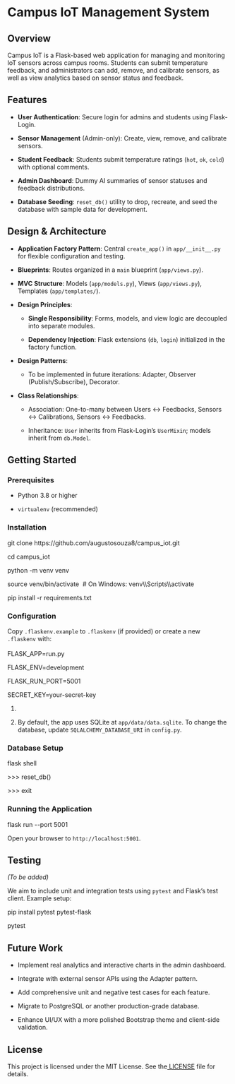 # **Campus IoT Management System**

## **Overview**

Campus IoT is a Flask-based web application for managing and monitoring IoT sensors across campus rooms. Students can submit temperature feedback, and administrators can add, remove, and calibrate sensors, as well as view analytics based on sensor status and feedback.


## **Features**

- **User Authentication**: Secure login for admins and students using Flask-Login.

- **Sensor Management** (Admin-only): Create, view, remove, and calibrate sensors.

- **Student Feedback**: Students submit temperature ratings (`hot`, `ok`, `cold`) with optional comments.

- **Admin Dashboard**: Dummy AI summaries of sensor statuses and feedback distributions.

- **Database Seeding**: `reset_db()` utility to drop, recreate, and seed the database with sample data for development.


## **Design & Architecture**

- **Application Factory Pattern**: Central `create_app()` in `app/__init__.py` for flexible configuration and testing.

- **Blueprints**: Routes organized in a `main` blueprint (`app/views.py`).

- **MVC Structure**: Models (`app/models.py`), Views (`app/views.py`), Templates (`app/templates/`).

- **Design Principles**:

  - **Single Responsibility**: Forms, models, and view logic are decoupled into separate modules.

  - **Dependency Injection**: Flask extensions (`db`, `login`) initialized in the factory function.

- **Design Patterns**:

  - To be implemented in future iterations: Adapter, Observer (Publish/Subscribe), Decorator.

- **Class Relationships**:

  - Association: One-to-many between Users ↔ Feedbacks, Sensors ↔ Calibrations, Sensors ↔ Feedbacks.

  - Inheritance: `User` inherits from Flask-Login’s `UserMixin`; models inherit from `db.Model`.


## **Getting Started**

### **Prerequisites**

- Python 3.8 or higher

- `virtualenv` (recommended)


### **Installation**

git clone https\://github.com/augustosouza8/campus\_iot.git

cd campus\_iot

python -m venv venv

source venv/bin/activate  # On Windows: venv\\\Scripts\\\activate

pip install -r requirements.txt


### **Configuration**

Copy `.flaskenv.example` to `.flaskenv` (if provided) or create a new `.flaskenv` with:\
\
&#x20;FLASK\_APP=run.py

FLASK\_ENV=development

FLASK\_RUN\_PORT=5001

SECRET\_KEY=your-secret-key

1.

2. By default, the app uses SQLite at `app/data/data.sqlite`. To change the database, update `SQLALCHEMY_DATABASE_URI` in `config.py`.


### **Database Setup**

flask shell

\>>> reset\_db()

\>>> exit


### **Running the Application**

flask run --port 5001

Open your browser to `http://localhost:5001`.


## **Testing**

_(To be added)_

We aim to include unit and integration tests using `pytest` and Flask’s test client. Example setup:

pip install pytest pytest-flask

pytest


## **Future Work**

- Implement real analytics and interactive charts in the admin dashboard.

- Integrate with external sensor APIs using the Adapter pattern.

- Add comprehensive unit and negative test cases for each feature.

- Migrate to PostgreSQL or another production-grade database.

- Enhance UI/UX with a more polished Bootstrap theme and client-side validation.


## **License**

This project is licensed under the MIT License. See the[ LICENSE](https://chatgpt.com/c/LICENSE) file for details.
